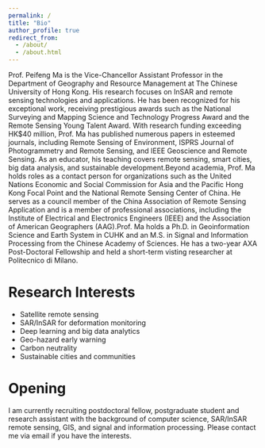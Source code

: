 ```yaml
---
permalink: /
title: "Bio"
author_profile: true
redirect_from: 
  - /about/
  - /about.html
---
```


Prof. Peifeng Ma is the Vice-Chancellor Assistant Professor in the Department of Geography and Resource Management at The Chinese University of Hong Kong. His research focuses on InSAR and remote sensing technologies and applications. He has been recognized for his exceptional work, receiving prestigious awards such as the National Surveying and Mapping Science and Technology Progress Award and the Remote Sensing Young Talent Award. With research funding exceeding HK$40 million, Prof. Ma has published numerous papers in esteemed journals, including Remote Sensing of Environment, ISPRS Journal of Photogrammetry and Remote Sensing, and IEEE Geoscience and Remote Sensing. As an educator, his teaching covers remote sensing, smart cities, big data analysis, and sustainable development.Beyond academia, Prof. Ma holds roles as a contact person for organizations such as the United Nations Economic and Social Commission for Asia and the Pacific Hong Kong Focal Point and the National Remote Sensing Center of China. He serves as a council member of the China Association of Remote Sensing Application and is a member of professional associations, including the Institute of Electrical and Electronics Engineers (IEEE) and the Association of American Geographers (AAG).Prof. Ma holds a Ph.D. in Geoinformation Science and Earth System in CUHK and an M.S. in Signal and Information Processing from the Chinese Academy of Sciences. He has a two-year AXA Post-Doctoral Fellowship and held a short-term visting researcher at Politecnico di Milano.


Research Interests
======
* Satellite remote sensing
* SAR/InSAR for deformation monitoring
* Deep learning and big data analytics
* Geo-hazard early warning
* Carbon neutrality
* Sustainable cities and communities



Opening
======
I am currently recruiting postdoctoral fellow, postgraduate student and research assistant with the background of computer science, SAR/InSAR remote sensing, GIS, and signal and information processing. Please contact me via email if you have the interests.
